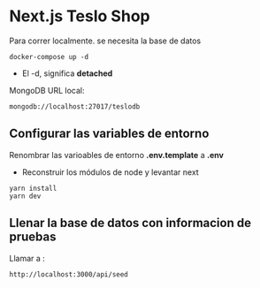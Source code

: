 # Next.js Teslo Shop

Para correr localmente. se necesita la base de datos

```
docker-compose up -d
```

-   El -d, significa **detached**

MongoDB URL local:

```
mongodb://localhost:27017/teslodb
```

## Configurar las variables de entorno

Renombrar las varioables de entorno **.env.template** a **.env**

-   Reconstruir los módulos de node y levantar next

```
yarn install
yarn dev
```

## Llenar la base de datos con informacion de pruebas

Llamar a :

```
http://localhost:3000/api/seed
```

